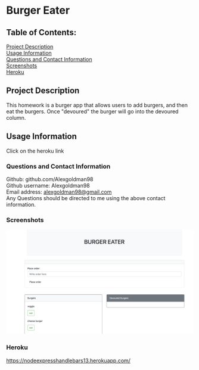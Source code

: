 # Burger Eater
## Table of Contents: 
[Project Description](#Project-Description)  
[Usage Information](#Usage-Information)   
[Questions and Contact Information](#Questions-and-Contact-Information)  
[Screenshots](#Screenshots)  
[Heroku](#Heroku)  



## Project Description 
This homework is a burger app that allows users to add burgers, and then eat the burgers. Once "devoured" the burger will go into the devoured column.

## Usage Information 
Click on the heroku link

### Questions and Contact Information 
Github: github.com/Alexgoldman98  
Github username: Alexgoldman98   
Email address: alexgoldman98@gmail.com  
Any Questions should be directed to me using the above contact information.

### Screenshots
![code refactor](Assets/SS1.png)


### Heroku
https://nodeexpresshandlebars13.herokuapp.com/
